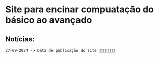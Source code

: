 # Site para encinar compuatação do básico ao avançado
## Notícias:
    27-09-2024 -> Data de publicação do site 🎈🎉🎈🎉🎉🎉🎉